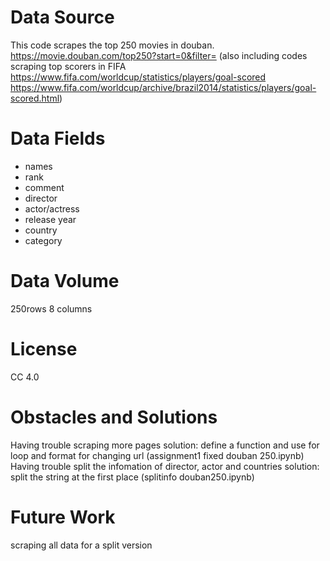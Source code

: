 
# Data Source
This code scrapes the top 250 movies in douban. https://movie.douban.com/top250?start=0&filter=
(also including codes scraping top scorers in FIFA https://www.fifa.com/worldcup/statistics/players/goal-scored
https://www.fifa.com/worldcup/archive/brazil2014/statistics/players/goal-scored.html)
# Data Fields
* names
* rank
* comment
* director
* actor/actress
* release year
* country
* category
# Data Volume
250rows 8 columns
# License
CC 4.0
# Obstacles and Solutions
Having trouble scraping more pages
solution: define a function and use for loop and format for changing url (assignment1 fixed douban 250.ipynb)
Having trouble split the infomation of director, actor and countries
solution: split the string at the first place (splitinfo douban250.ipynb)
# Future Work
scraping all data for a split version
